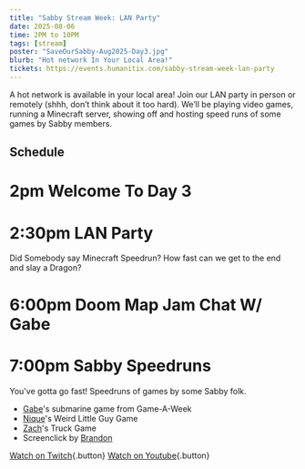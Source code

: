 ```yaml
---
title: "Sabby Stream Week: LAN Party"
date: 2025-08-06
time: 2PM to 10PM
tags: [stream]
poster: "SaveOurSabby-Aug2025-Day3.jpg"
blurb: "Hot network In Your Local Area!"
tickets: https://events.humanitix.com/sabby-stream-week-lan-party
---
```


A hot network is available in your local area! Join our LAN party in person or remotely (shhh, don’t think about it too hard). We’ll be playing video games, running a Minecraft server, showing off and hosting speed runs of some games by Sabby members.

## Schedule

# 2pm Welcome To Day 3
# 2:30pm LAN Party
Did Somebody say Minecraft Speedrun? How fast can we get to the end and slay a Dragon?

# 6:00pm Doom Map Jam Chat W/ Gabe


# 7:00pm Sabby Speedruns

You've gotta go fast! Speedruns of games by some Sabby folk.
- [Gabe](https://bsky.app/profile/giwake.bsky.social)'s submarine game from Game-A-Week
- [Nique](https://tritake.com/)'s Weird Little Guy Game
- [Zach](https://zachariahchandler.itch.io/)'s Truck Game
- Screenclick by [Brandon](https://brandonhare.com/)

[Watch on Twitch]({{site.link.twitch}}){.button} [Watch on Youtube]({{site.link.youtube}}/streams){.button}
